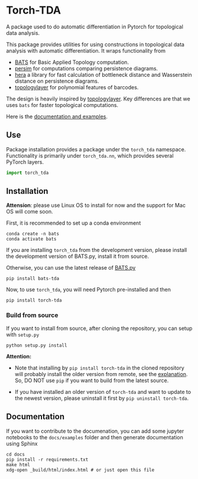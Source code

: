 # Torch-TDA

A package used to do automatic differentiation in Pytorch for topological data analysis. 

This package provides utilities for using constructions in topological data analysis
with automatic differentiation.  It wraps functionality from
* [BATS](https://comptop.github.io/BATS.py) for Basic Applied Topology computation.
* [persim](https://persim.scikit-tda.org/en/latest/) for computations comparing persistence diagrams.
* [hera](https://bitbucket.org/grey_narn/hera/src/master/) a library for fast calculation of bottleneck distance and Wasserstein distance on persistence diagrams.
* [topologylayer](https://github.com/bruel-gabrielsson/TopologyLayer) for polynomial features of barcodes.

The design is heavily inspired by [topologylayer](https://github.com/bruel-gabrielsson/TopologyLayer).  Key differences are that we uses `bats` for faster topological computations.

Here is the [documentation and examples](https://torch-tda.readthedocs.io/en/latest/). 

## Use

Package installation provides a package under the `torch_tda` namespace.  Functionality is primarily under `torch_tda.nn`, which provides several PyTorch layers.

```python
import torch_tda
```

## Installation

**Attension**: please use Linux OS to install for now and the support for Mac OS will come soon. 

First, it is recommended to set up a conda environment
```
conda create -n bats
conda activate bats
```

If you are installing `torch_tda` from the development version, please install the development version of BATS.py, install it from source.   

Otherwise, you can use the latest release of [BATS.py](https://comptop.github.io/BATS.py)
```
pip install bats-tda
```
Now, to use `torch_tda`, you will need Pytorch pre-installed and then 
```
pip install torch-tda
```

### Build from source
If you want to install from source, after cloning the repository, you can setup with `setup.py`
```
python setup.py install
```
**Attention:** 
- Note that installing by `pip install torch-tda` in the cloned repository will probably install the older version from remote, see the [explanation](https://stackoverflow.com/questions/14617136/why-is-pip-installing-an-old-version-of-my-package). So, DO NOT use `pip` if you want to build from the latest source. 

- If you have installed an older version of `torch-tda` and want to update to the newest version, please uninstall it first by `pip uninstall torch-tda`. 

## Documentation

If you want to contribute to the documenation, you can add some jupyter notebooks to the `docs/examples` folder and then generate documentation using Sphinx
```
cd docs
pip install -r requirements.txt
make html
xdg-open _build/html/index.html # or just open this file
```
